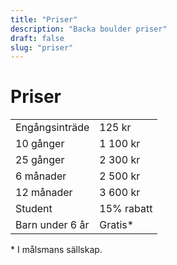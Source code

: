 ```yaml
---
title: "Priser"
description: "Backa boulder priser"
draft: false
slug: "priser"
---
```


# Priser

|                      |            |
|----------------------|------------|
| Engångsinträde       | 125 kr     |
| 10 gånger            | 1 100 kr   |
| 25 gånger            | 2 300 kr   |
| 6 månader            | 2 500 kr   |
| 12 månader           | 3 600 kr   |
| Student              | 15% rabatt |
| Barn under 6 år      | Gratis*    |

\* I målsmans sällskap.
